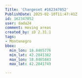 ```yaml
---
Title: 'Changeset #162347052'
PublishDate: 2025-02-10T11:47:41Z
id: 162347052
user: dada24
comment: moving areas
created_by: iD 2.31.1
tags:
- Montenegro
bbox:
  min_lon: 18.8465776
  min_lat: 42.2841382
  max_lon: 18.8465843
  max_lat: 42.2841749

---
```

